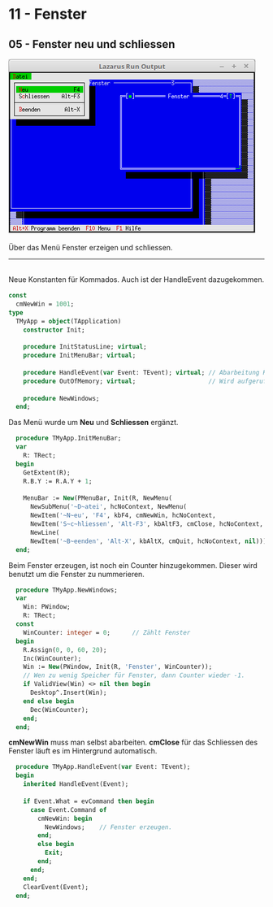 # 11 - Fenster
## 05 - Fenster neu und schliessen

<img src="image.png" alt="Selfhtml"><br><br>
Über das Menü Fenster erzeigen und schliessen.
<hr><br>
Neue Konstanten für Kommados.
Auch ist der HandleEvent dazugekommen.

```pascal
const
  cmNewWin = 1001;
type
  TMyApp = object(TApplication)
    constructor Init;

    procedure InitStatusLine; virtual;
    procedure InitMenuBar; virtual;

    procedure HandleEvent(var Event: TEvent); virtual; // Abarbeitung Kommandos
    procedure OutOfMemory; virtual;                    // Wird aufgerufen, wen Speicher überläuft.

    procedure NewWindows;
  end;
```

Das Menü wurde um <b>Neu</b> und <b>Schliessen</b> ergänzt.

```pascal
  procedure TMyApp.InitMenuBar;
  var
    R: TRect;
  begin
    GetExtent(R);
    R.B.Y := R.A.Y + 1;

    MenuBar := New(PMenuBar, Init(R, NewMenu(
      NewSubMenu('~D~atei', hcNoContext, NewMenu(
      NewItem('~N~eu', 'F4', kbF4, cmNewWin, hcNoContext,
      NewItem('S~c~hliessen', 'Alt-F3', kbAltF3, cmClose, hcNoContext,
      NewLine(
      NewItem('~B~eenden', 'Alt-X', kbAltX, cmQuit, hcNoContext, nil))))), nil))));
  end;
```

Beim Fenster erzeugen, ist noch ein Counter hinzugekommen.
Dieser wird benutzt um die Fenster zu nummerieren.

```pascal
  procedure TMyApp.NewWindows;
  var
    Win: PWindow;
    R: TRect;
  const
    WinCounter: integer = 0;      // Zählt Fenster
  begin
    R.Assign(0, 0, 60, 20);
    Inc(WinCounter);
    Win := New(PWindow, Init(R, 'Fenster', WinCounter));
    // Wen zu wenig Speicher für Fenster, dann Counter wieder -1.
    if ValidView(Win) <> nil then begin
      Desktop^.Insert(Win);
    end else begin
      Dec(WinCounter);
    end;
  end;
```

<b>cmNewWin</b> muss man selbst abarbeiten. <b>cmClose</b> für das Schliessen des Fenster läuft es im Hintergrund automatisch.

```pascal
  procedure TMyApp.HandleEvent(var Event: TEvent);
  begin
    inherited HandleEvent(Event);

    if Event.What = evCommand then begin
      case Event.Command of
        cmNewWin: begin
          NewWindows;    // Fenster erzeugen.
        end;
        else begin
          Exit;
        end;
      end;
    end;
    ClearEvent(Event);
  end;
```


